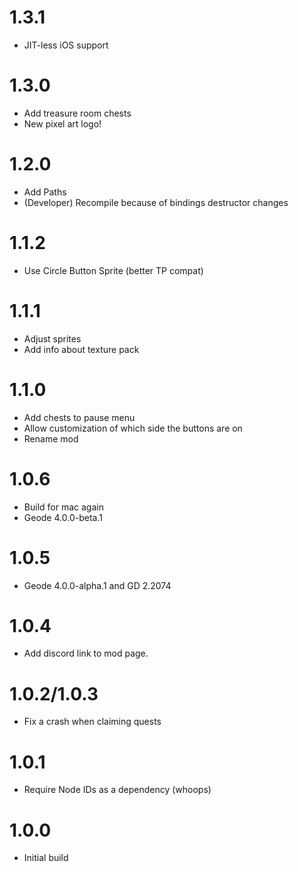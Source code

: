 # 1.3.1
- JIT-less iOS support
# 1.3.0
- Add treasure room chests
- New pixel art logo!
# 1.2.0
- Add Paths
- (Developer) Recompile because of bindings destructor changes
# 1.1.2
- Use Circle Button Sprite (better TP compat)
# 1.1.1
- Adjust sprites
- Add info about texture pack
# 1.1.0
- Add chests to pause menu
- Allow customization of which side the buttons are on
- Rename mod
# 1.0.6
- Build for mac again
- Geode 4.0.0-beta.1
# 1.0.5
- Geode 4.0.0-alpha.1 and GD 2.2074
# 1.0.4
- Add discord link to mod page.
# 1.0.2/1.0.3
- Fix a crash when claiming quests
# 1.0.1
- Require Node IDs as a dependency (whoops)
# 1.0.0
- Initial build
